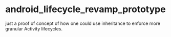 # android_lifecycle_revamp_prototype
just a proof of concept of how one could use inheritance to enforce more granular Activity lifecycles.
